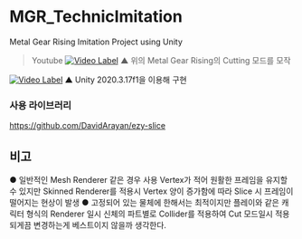 # MGR_TechnicImitation
Metal Gear Rising Imitation Project using Unity

> Youtube
[![Video Label](https://img.youtu.be/vi/dRMa3uiUSvA?si=0jz6ftRAWWWNhEbV/0.jpg)](https://youtu.be/dRMa3uiUSvA?si=0jz6ftRAWWWNhEbV)
▲ 위의 Metal Gear Rising의 Cutting 모드를 모작

[![Video Label](http://img.youtube.com/vi/Si52V8eWYmU/0.jpg)](https://youtu.be/Si52V8eWYmU)
▲ Unity 2020.3.17f1을 이용해 구현

### 사용 라이브러리
https://github.com/DavidArayan/ezy-slice

## 비고
● 일반적인 Mesh Renderer 같은 경우 사용 Vertex가 적어 원활한 프레임을 유지할수 있지만 Skinned Renderer를 적용시 Vertex 양이 증가함에 따라 Slice 시 프레임이 떨어지는 현상이 발생
● 고정되어 있는 물체에 한해서는 최적이지만 플레이와 같은 캐릭터 형식의 Renderer 일시 신체의 파트별로 Collider를 적용하여 Cut 모드일시 적용되게끔 변경하는게 베스트이지 않을까 생각한다.
